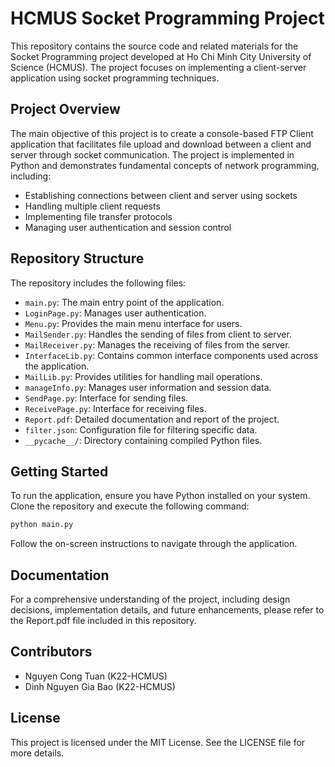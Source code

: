 # HCMUS Socket Programming Project

This repository contains the source code and related materials for the Socket Programming project developed at Ho Chi Minh City University of Science (HCMUS). The project focuses on implementing a client-server application using socket programming techniques.

## Project Overview

The main objective of this project is to create a console-based FTP Client application that facilitates file upload and download between a client and server through socket communication. The project is implemented in Python and demonstrates fundamental concepts of network programming, including:

- Establishing connections between client and server using sockets
- Handling multiple client requests
- Implementing file transfer protocols
- Managing user authentication and session control

## Repository Structure

The repository includes the following files:

- `main.py`: The main entry point of the application.
- `LoginPage.py`: Manages user authentication.
- `Menu.py`: Provides the main menu interface for users.
- `MailSender.py`: Handles the sending of files from client to server.
- `MailReceiver.py`: Manages the receiving of files from the server.
- `InterfaceLib.py`: Contains common interface components used across the application.
- `MailLib.py`: Provides utilities for handling mail operations.
- `manageInfo.py`: Manages user information and session data.
- `SendPage.py`: Interface for sending files.
- `ReceivePage.py`: Interface for receiving files.
- `Report.pdf`: Detailed documentation and report of the project.
- `filter.json`: Configuration file for filtering specific data.
- `__pycache__/`: Directory containing compiled Python files.

## Getting Started

To run the application, ensure you have Python installed on your system. Clone the repository and execute the following command:

```bash
python main.py
```

Follow the on-screen instructions to navigate through the application.

## Documentation
For a comprehensive understanding of the project, including design decisions, implementation details, and future enhancements, please refer to the Report.pdf file included in this repository.

## Contributors
- Nguyen Cong Tuan (K22-HCMUS)
- Dinh Nguyen Gia Bao (K22-HCMUS)

## License
This project is licensed under the MIT License. See the LICENSE file for more details.
